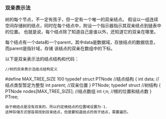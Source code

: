### 双亲表示法 ###
树的每个节点，不一定有孩子，但一定有一个唯一的双亲结点。
假设以一组连续空间存储树的结点，同时在每个结点中，附设一个指示器指示其双亲结点到链表中的位置。
也就是说，每个结点除了知道自己是谁以外，还知道它的双亲在哪里。

每个结点有一个data和一个parent，其中data是数据域，存放结点的数据信息，而parent是指针域，存储
该结点的双亲在数组中的下标。

以下是双亲表示法的结点结构和代码：
```
//树的双亲表示法结点结构定义
```
#define MAX_TREE_SIZE 100
typedef struct PTNode    //结点结构
{
    int data;  //结点类型暂定为整型
    int parent;   //双亲位置
} PTNode;
typedef struct          //树结构
{
    PTNode nodes[MAX_TREE_SIZE];   //结点数组
    int r,n;         //根的位置和结点数
} PTree;
```
由于根结点是没有双亲的，所以约定根结点的位置域设置为-1.
这种存储方式很容易找到双亲结点，但是要知道结点的孩子结点，需要遍历。

